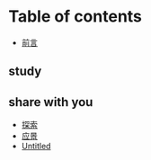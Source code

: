 # Table of contents

* [前言](README.md)

## study

## share with you <a id="life"></a>

* [探索](life/tan-suo.md)
* [应景](life/ying-jing.md)
* [Untitled](life/untitled.md)

